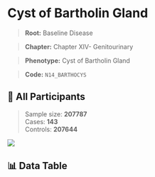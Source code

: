 # Cyst of Bartholin Gland

> **Root:** Baseline Disease  

> **Chapter:** Chapter XIV- Genitourinary  

> **Phenotype:** Cyst of Bartholin Gland  

> **Code:** `N14_BARTHOCYS`

## 🧪 All Participants  
> Sample size: **207787**  
> Cases: **143**  
> Controls: **207644**
<img src="/Sensitive/Figures/ALL/Baseline/N14_BARTHOCYS.png"/>

## 📊 Data Table
<CsvTableMRF src="/Sensitive/Data/ALL/Baseline/LG_N14_BARTHOCYS.csv"/>

